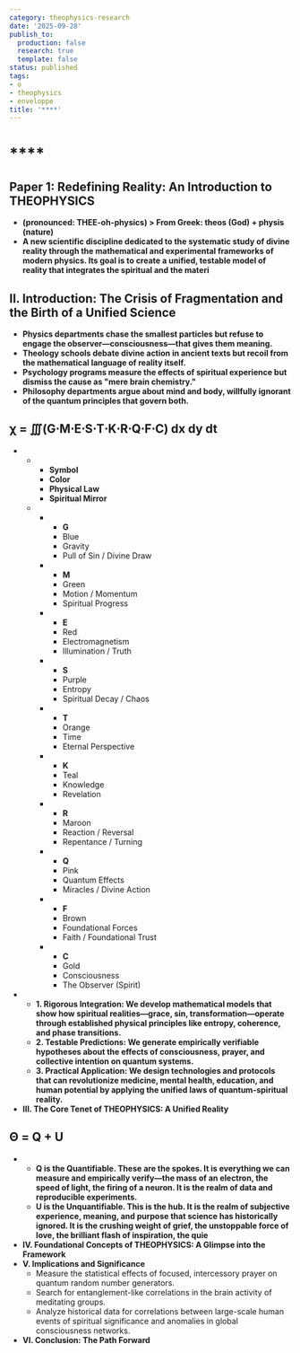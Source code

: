 ```yaml
---
category: theophysics-research
date: '2025-09-28'
publish_to:
  production: false
  research: true
  template: false
status: published
tags:
- o
- theophysics
- enveloppe
title: '****'
---
```

   
# ****   
## **Paper 1: Redefining Reality: An Introduction to THEOPHYSICS**   
   
- **(pronounced: THEE-oh-physics) > From Greek: theos (God) + physis (nature)**   
- **A new scientific discipline dedicated to the systematic study of divine reality through the mathematical and experimental frameworks of modern physics. Its goal is to create a unified, testable model of reality that integrates the spiritual and the materi**   
## **II. Introduction: The Crisis of Fragmentation and the Birth of a Unified Science**   
   
- **Physics departments chase the smallest particles but refuse to engage the observer—consciousness—that gives them meaning.**   
- **Theology schools debate divine action in ancient texts but recoil from the mathematical language of reality itself.**   
- **Psychology programs measure the effects of spiritual experience but dismiss the cause as "mere brain chemistry."**   
- **Philosophy departments argue about mind and body, willfully ignorant of the quantum principles that govern both.**   
## χ = ∭(G⋅M⋅E⋅S⋅T⋅K⋅R⋅Q⋅F⋅C) dx dy dt   
   
-    
	-    
		- **Symbol**   
		- **Color**   
		- **Physical Law**   
		- **Spiritual Mirror**   
	-    
		-    
			- **G**   
			- Blue   
			- Gravity   
			- Pull of Sin / Divine Draw   
		-    
			- **M**   
			- Green   
			- Motion / Momentum   
			- Spiritual Progress   
		-    
			- **E**   
			- Red   
			- Electromagnetism   
			- Illumination / Truth   
		-    
			- **S**   
			- Purple   
			- Entropy   
			- Spiritual Decay / Chaos   
		-    
			- **T**   
			- Orange   
			- Time   
			- Eternal Perspective   
		-    
			- **K**   
			- Teal   
			- Knowledge   
			- Revelation   
		-    
			- **R**   
			- Maroon   
			- Reaction / Reversal   
			- Repentance / Turning   
		-    
			- **Q**   
			- Pink   
			- Quantum Effects   
			- Miracles / Divine Action   
		-    
			- **F**   
			- Brown   
			- Foundational Forces   
			- Faith / Foundational Trust   
		-    
			- **C**   
			- Gold   
			- Consciousness   
			- The Observer (Spirit)   
-    
	- **1. Rigorous Integration: We develop mathematical models that show how spiritual realities—grace, sin, transformation—operate through established physical principles like entropy, coherence, and phase transitions.**   
	- **2. Testable Predictions: We generate empirically verifiable hypotheses about the effects of consciousness, prayer, and collective intention on quantum systems.**   
	- **3. Practical Application: We design technologies and protocols that can revolutionize medicine, mental health, education, and human potential by applying the unified laws of quantum-spiritual reality.**   
- **III. The Core Tenet of THEOPHYSICS: A Unified Reality**   
## **Θ = Q + U**   
   
-    
	- **Q is the Quantifiable. These are the spokes. It is everything we can measure and empirically verify—the mass of an electron, the speed of light, the firing of a neuron. It is the realm of data and reproducible experiments.**   
	- **U is the Unquantifiable. This is the hub. It is the realm of subjective experience, meaning, and purpose that science has historically ignored. It is the crushing weight of grief, the unstoppable force of love, the brilliant flash of inspiration, the quie**   
- **IV. Foundational Concepts of THEOPHYSICS: A Glimpse into the Framework**   
- **V. Implications and Significance**   
	- Measure the statistical effects of focused, intercessory prayer on quantum random number generators.   
	- Search for entanglement-like correlations in the brain activity of meditating groups.   
	- Analyze historical data for correlations between large-scale human events of spiritual significance and anomalies in global consciousness networks.   
- **VI. Conclusion: The Path Forward**